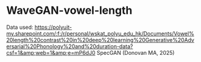 # WaveGAN-vowel-length
Data used: https://polyuit-my.sharepoint.com/:f:/r/personal/wskat_polyu_edu_hk/Documents/Vowel%20length%20contrast%20in%20deep%20learning%20Generative%20Adversarial%20Phonology%20and%20duration-data?csf=1&amp;web=1&amp;e=mP6dJ0
SpecGAN (Donovan MA, 2025)

